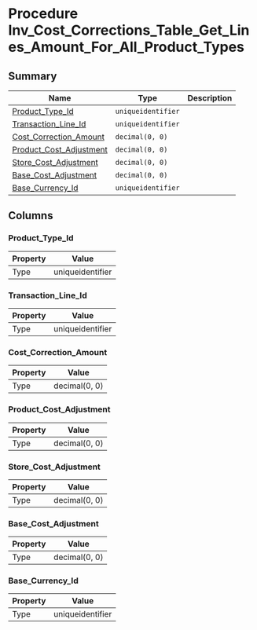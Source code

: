# Procedure Inv_Cost_Corrections_Table_Get_Lines_Amount_For_All_Product_Types


## Summary

| Name | Type | Description |
| - | - | --- |
|[Product_Type_Id](#product_type_id)|`uniqueidentifier` ||
|[Transaction_Line_Id](#transaction_line_id)|`uniqueidentifier` ||
|[Cost_Correction_Amount](#cost_correction_amount)|`decimal(0, 0)` ||
|[Product_Cost_Adjustment](#product_cost_adjustment)|`decimal(0, 0)` ||
|[Store_Cost_Adjustment](#store_cost_adjustment)|`decimal(0, 0)` ||
|[Base_Cost_Adjustment](#base_cost_adjustment)|`decimal(0, 0)` ||
|[Base_Currency_Id](#base_currency_id)|`uniqueidentifier` ||

## Columns

### Product_Type_Id

| Property | Value |
| - | - |
|Type|uniqueidentifier|

### Transaction_Line_Id

| Property | Value |
| - | - |
|Type|uniqueidentifier|

### Cost_Correction_Amount

| Property | Value |
| - | - |
|Type|decimal(0, 0)|

### Product_Cost_Adjustment

| Property | Value |
| - | - |
|Type|decimal(0, 0)|

### Store_Cost_Adjustment

| Property | Value |
| - | - |
|Type|decimal(0, 0)|

### Base_Cost_Adjustment

| Property | Value |
| - | - |
|Type|decimal(0, 0)|

### Base_Currency_Id

| Property | Value |
| - | - |
|Type|uniqueidentifier|


